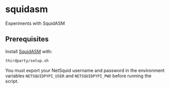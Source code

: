 # squidasm

Experiments with SquidASM

## Prerequisites

Install [SquidASM](https://github.com/QuTech-Delft/squidasm) with:

```bash
thirdparty/setup.sh
```

You must export your NetSquid username and password in the environment variables `NETSQUIDPYPI_USER` and `NETSQUIDPYPI_PWD` before running the script.
